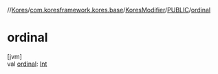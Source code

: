 //[Kores](../../../../index.md)/[com.koresframework.kores.base](../../index.md)/[KoresModifier](../index.md)/[PUBLIC](index.md)/[ordinal](ordinal.md)

# ordinal

[jvm]\
val [ordinal](ordinal.md): [Int](https://kotlinlang.org/api/latest/jvm/stdlib/kotlin/-int/index.html)
